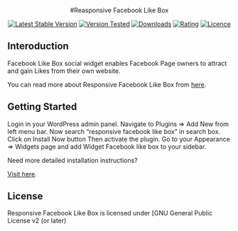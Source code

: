 <p align="center">#Reasponsive Facebook Like Box</p>

<p align="center"><a href="https://wordpress.org/plugins/responsive-facebook-like-box/"><img src="https://img.shields.io/wordpress/plugin/v/responsive-facebook-like-box.svg" alt="Latest Stable Version"></a> <a href="https://wordpress.org/plugins/responsive-facebook-like-box/"><img src="https://img.shields.io/wordpress/v/responsive-facebook-like-box.svg" alt="Version Tested"></a> <a href="https://wordpress.org/plugins/responsive-facebook-like-box/"><img src="https://img.shields.io/wordpress/plugin/dt/responsive-facebook-like-box.svg" alt="Downloads"></a> <a href="https://wordpress.org/plugins/responsive-facebook-like-box/"><img src="https://img.shields.io/wordpress/plugin/r/responsive-facebook-like-box.svg" alt="Rating"></a> <a href="https://wordpress.org/plugins/responsive-facebook-like-box/"><img src="https://img.shields.io/aur/license/yaourt.svg" alt="Licence"></a></p>

## Interoduction

Facebook Like Box social widget enables Facebook Page owners to attract and gain Likes from their own website.

You can read more about Responsive Facebook Like Box from [here](https://www.freewebmentor.com/2013/10/facebook-like-box-wordpress.html).

## Getting Started

Login in your WordPress admin panel.
Navigate to Plugins => Add New from left menu bar.
Now search “responsive facebook like box” in search box.
Click on Install Now button
Then activate the plugin.
Go to your Appearance => Widgets page and add Widget Facebook like box to your sidebar.

Need more detailed installation instructions?

[Visit here](https://www.freewebmentor.com/2013/10/facebook-like-box-wordpress.html).

## License

Responsive Facebook Like Box is licensed under [GNU General Public License v2 (or later)
